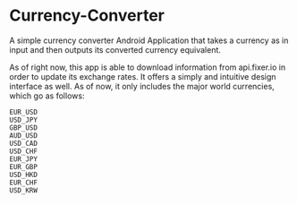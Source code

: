 # Currency-Converter
A simple currency converter Android Application that takes a currency as in input and then outputs its converted currency equivalent.

As of right now, this app is able to download information from api.fixer.io in order to update its exchange rates.  It offers a simply and intuitive design interface as well.  As of now, it only includes the major world currencies, which go as follows:

    EUR_USD
    USD_JPY
    GBP_USD
    AUD_USD
    USD_CAD
    USD_CHF
    EUR_JPY
    EUR_GBP
    USD_HKD
    EUR_CHF
    USD_KRW



